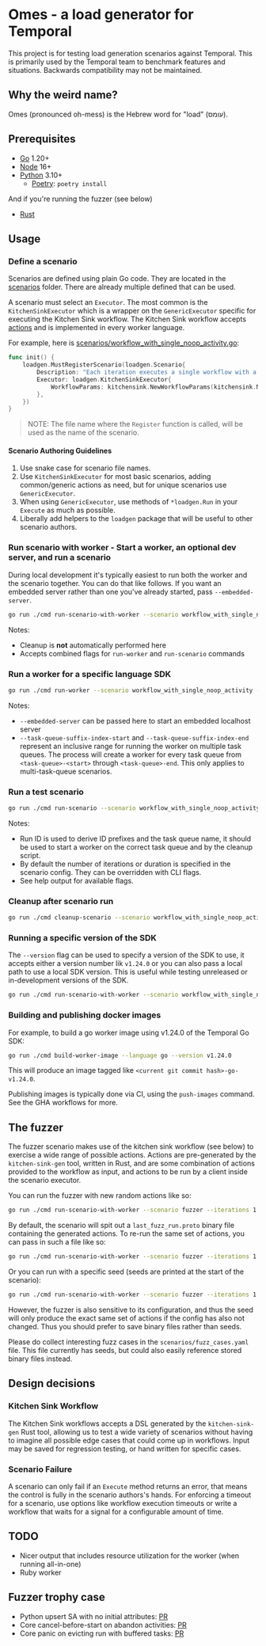 # Omes - a load generator for Temporal

This project is for testing load generation scenarios against Temporal. This is primarily used by the Temporal team to
benchmark features and situations. Backwards compatibility may not be maintained.

## Why the weird name?

Omes (pronounced oh-mess) is the Hebrew word for "load" (עומס).

## Prerequisites

- [Go](https://golang.org/) 1.20+
- [Node](https://nodejs.org) 16+
- [Python](https://www.python.org/) 3.10+
  - [Poetry](https://python-poetry.org/): `poetry install`

And if you're running the fuzzer (see below)
- [Rust](https://rustup.rs/)

## Usage

### Define a scenario

Scenarios are defined using plain Go code. They are located in the [scenarios](./scenarios/) folder. There are already
multiple defined that can be used.

A scenario must select an `Executor`. The most common is the `KitchenSinkExecutor` which is a wrapper on the
`GenericExecutor` specific for executing the Kitchen Sink workflow. The Kitchen Sink workflow accepts
[actions](./workers/go/kitchensink/kitchen_sink.go) and is implemented in every worker language.

For example, here is [scenarios/workflow_with_single_noop_activity.go](scenarios/workflow_with_single_noop_activity.go):

```go
func init() {
	loadgen.MustRegisterScenario(loadgen.Scenario{
		Description: "Each iteration executes a single workflow with a noop activity.",
		Executor: loadgen.KitchenSinkExecutor{
			WorkflowParams: kitchensink.NewWorkflowParams(kitchensink.NopActionExecuteActivity),
		},
	})
}
```

> NOTE: The file name where the `Register` function is called, will be used as the name of the scenario.

#### Scenario Authoring Guidelines

1. Use snake case for scenario file names.
1. Use `KitchenSinkExecutor` for most basic scenarios, adding common/generic actions as need, but for unique
   scenarios use `GenericExecutor`.
1. When using `GenericExecutor`, use methods of `*loadgen.Run` in your `Execute` as much as possible.
1. Liberally add helpers to the `loadgen` package that will be useful to other scenario authors.

### Run scenario with worker - Start a worker, an optional dev server, and run a scenario

During local development it's typically easiest to run both the worker and the scenario together.
You can do that like follows. If you want an embedded server rather than one you've already started,
pass `--embedded-server`.

```sh
go run ./cmd run-scenario-with-worker --scenario workflow_with_single_noop_activity --language go
```

Notes:

- Cleanup is **not** automatically performed here
- Accepts combined flags for `run-worker` and `run-scenario` commands

### Run a worker for a specific language SDK

```sh
go run ./cmd run-worker --scenario workflow_with_single_noop_activity --run-id local-test-run --language go
```

Notes:

- `--embedded-server` can be passed here to start an embedded localhost server
- `--task-queue-suffix-index-start` and `--task-queue-suffix-index-end` represent an inclusive range for running the
  worker on multiple task queues. The process will create a worker for every task queue from `<task-queue>-<start>`
  through `<task-queue>-end`. This only applies to multi-task-queue scenarios.

### Run a test scenario

```sh
go run ./cmd run-scenario --scenario workflow_with_single_noop_activity --run-id local-test-run
```

Notes:

- Run ID is used to derive ID prefixes and the task queue name, it should be used to start a worker on the correct task queue
  and by the cleanup script.
- By default the number of iterations or duration is specified in the scenario config. They can be overridden with CLI
  flags.
- See help output for available flags.

### Cleanup after scenario run

```sh
go run ./cmd cleanup-scenario --scenario workflow_with_single_noop_activity --run-id local-test-run
```

### Running a specific version of the SDK

The `--version` flag can be used to specify a version of the SDK to use, it accepts either
a version number lik `v1.24.0` or you can also pass a local path to use a local SDK version.
This is useful while testing unreleased or in-development versions of the SDK.

```sh
go run ./cmd run-scenario-with-worker --scenario workflow_with_single_noop_activity --language go --version /path/to/go-sdk
```

### Building and publishing docker images

For example, to build a go worker image using v1.24.0 of the Temporal Go SDK:

```sh
go run ./cmd build-worker-image --language go --version v1.24.0
```

This will produce an image tagged like `<current git commit hash>-go-v1.24.0`.

Publishing images is typically done via CI, using the `push-images` command. See the GHA workflows
for more.

## The fuzzer

The fuzzer scenario makes use of the kitchen sink workflow (see below) to exercise a wide
range of possible actions. Actions are pre-generated by the `kitchen-sink-gen` tool, written in
Rust, and are some combination of actions provided to the workflow as input, and actions to be
run by a client inside the scenario executor.

You can run the fuzzer with new random actions like so:

```sh
go run ./cmd run-scenario-with-worker --scenario fuzzer --iterations 1 --language cs 
```

By default, the scenario will spit out a `last_fuzz_run.proto` binary file containing the generated
actions. To re-run the same set of actions, you can pass in such a file like so:

```sh
go run ./cmd run-scenario-with-worker --scenario fuzzer --iterations 1 --language cs --option input-file=last_fuzz_run.proto
```

Or you can run with a specific seed (seeds are printed at the start of the scenario):
  
```sh
go run ./cmd run-scenario-with-worker --scenario fuzzer --iterations 1 --language cs --option seed=131962944538087455
```

However, the fuzzer is also sensitive to its configuration, and thus the seed will only produce
the exact same set of actions if the config has also not changed. Thus you should prefer to save
binary files rather than seeds.

Please do collect interesting fuzz cases in the `scenarios/fuzz_cases.yaml` file. This file
currently has seeds, but could also easily reference stored binary files instead.

## Design decisions

### Kitchen Sink Workflow

The Kitchen Sink workflows accepts a DSL generated by the `kitchen-sink-gen` Rust tool, allowing us
to test a wide variety of scenarios without having to imagine all possible edge cases that could
come up in workflows. Input may be saved for regression testing, or hand written for specific cases.

### Scenario Failure

A scenario can only fail if an `Execute` method returns an error, that means the control is fully in the scenario
authors's hands. For enforcing a timeout for a scenario, use options like workflow execution timeouts or write a
workflow that waits for a signal for a configurable amount of time.

## TODO

- Nicer output that includes resource utilization for the worker (when running all-in-one)
- Ruby worker

## Fuzzer trophy case

* Python upsert SA with no initial attributes: [PR](https://github.com/temporalio/sdk-python/pull/440)
* Core cancel-before-start on abandon activities: [PR](https://github.com/temporalio/sdk-core/pull/652)
* Core panic on evicting run with buffered tasks: [PR](https://github.com/temporalio/sdk-core/pull/660)